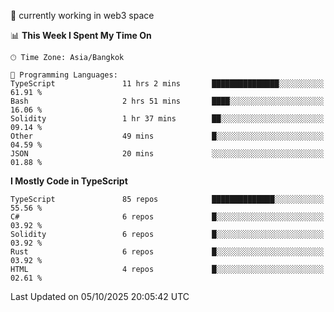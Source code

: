 🔭 currently working in web3 space

<!--START_SECTION:waka-->
📊 **This Week I Spent My Time On** 

```text
🕑︎ Time Zone: Asia/Bangkok

💬 Programming Languages: 
TypeScript               11 hrs 2 mins       ███████████████░░░░░░░░░░   61.91 % 
Bash                     2 hrs 51 mins       ████░░░░░░░░░░░░░░░░░░░░░   16.06 % 
Solidity                 1 hr 37 mins        ██░░░░░░░░░░░░░░░░░░░░░░░   09.14 % 
Other                    49 mins             █░░░░░░░░░░░░░░░░░░░░░░░░   04.59 % 
JSON                     20 mins             ░░░░░░░░░░░░░░░░░░░░░░░░░   01.88 % 
```

**I Mostly Code in TypeScript** 

```text
TypeScript               85 repos            ██████████████░░░░░░░░░░░   55.56 % 
C#                       6 repos             █░░░░░░░░░░░░░░░░░░░░░░░░   03.92 % 
Solidity                 6 repos             █░░░░░░░░░░░░░░░░░░░░░░░░   03.92 % 
Rust                     6 repos             █░░░░░░░░░░░░░░░░░░░░░░░░   03.92 % 
HTML                     4 repos             █░░░░░░░░░░░░░░░░░░░░░░░░   02.61 % 
```




 Last Updated on 05/10/2025 20:05:42 UTC
<!--END_SECTION:waka-->
